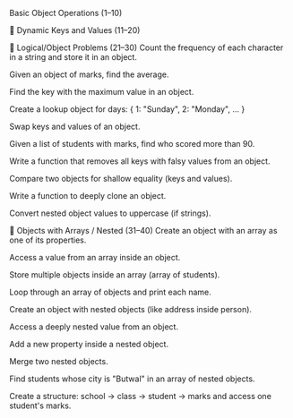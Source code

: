 
 Basic Object Operations (1–10)
<!-- Create a simple object person with name, age, and country. -->

<!-- Access object values using dot and bracket notation. -->

<!-- Add a new key gender to an existing object. -->

<!-- Update the value of a key in an object. -->

<!-- Delete a key from an object. -->

<!-- Check if a key exists in an object using in operator. -->

<!-- Check if a key exists in an object using hasOwnProperty(). -->

<!-- Iterate over all keys in an object using for...in. -->

<!-- Count the number of properties in an object. -->

<!-- Create an object with keys as numbers and values as strings. -->

🔄 Dynamic Keys and Values (11–20)
<!-- Create an object with a dynamic key from a variable. -->

<!-- Create an object using a function that returns an object. -->

<!-- Clone an object using the spread operator { ...obj }. -->

<!-- Clone an object using Object.assign(). -->

<!-- Merge two objects into a single object. -->

<!-- Write a function that takes an object and returns all keys as an array. -->

<!-- Write a function that takes an object and returns all values as an array. -->

<!-- Convert an object to an array of key-value pairs. -->

<!-- Convert an array of key-value pairs to an object. -->

<!-- Use Object.entries() to loop through key-value pairs. -->

🧠 Logical/Object Problems (21–30)
Count the frequency of each character in a string and store it in an object.

Given an object of marks, find the average.

Find the key with the maximum value in an object.

Create a lookup object for days: { 1: "Sunday", 2: "Monday", ... }

Swap keys and values of an object.

Given a list of students with marks, find who scored more than 90.

Write a function that removes all keys with falsy values from an object.

Compare two objects for shallow equality (keys and values).

Write a function to deeply clone an object.

Convert nested object values to uppercase (if strings).

🧱 Objects with Arrays / Nested (31–40)
Create an object with an array as one of its properties.

Access a value from an array inside an object.

Store multiple objects inside an array (array of students).

Loop through an array of objects and print each name.

Create an object with nested objects (like address inside person).

Access a deeply nested value from an object.

Add a new property inside a nested object.

Merge two nested objects.

Find students whose city is "Butwal" in an array of nested objects.

Create a structure: school -> class -> student -> marks and access one student's marks.